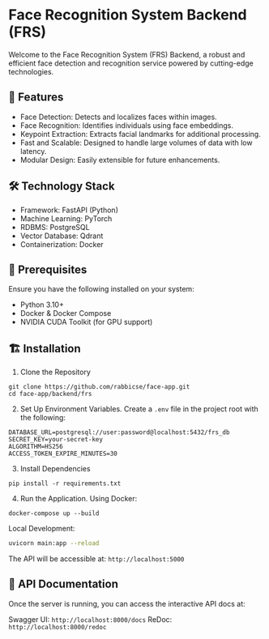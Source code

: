 # Face Recognition System Backend (FRS)
Welcome to the Face Recognition System (FRS) Backend, a robust and efficient face detection and recognition service powered by cutting-edge technologies.

## 🚀 Features
- Face Detection: Detects and localizes faces within images.
- Face Recognition: Identifies individuals using face embeddings.
- Keypoint Extraction: Extracts facial landmarks for additional processing.
- Fast and Scalable: Designed to handle large volumes of data with low latency.
- Modular Design: Easily extensible for future enhancements.

## 🛠️ Technology Stack
- Framework: FastAPI (Python)
- Machine Learning: PyTorch
- RDBMS: PostgreSQL
- Vector Database: Qdrant
- Containerization: Docker

## 🧰 Prerequisites
Ensure you have the following installed on your system:
- Python 3.10+
- Docker & Docker Compose
- NVIDIA CUDA Toolkit (for GPU support)

## 🏗️ Installation
1. Clone the Repository
  
  ```
  git clone https://github.com/rabbicse/face-app.git  
  cd face-app/backend/frs  
  ```
2. Set Up Environment Variables. Create a `.env` file in the project root with the following:

  ```
  DATABASE_URL=postgresql://user:password@localhost:5432/frs_db  
  SECRET_KEY=your-secret-key  
  ALGORITHM=HS256  
  ACCESS_TOKEN_EXPIRE_MINUTES=30  
  ```
3. Install Dependencies

```
pip install -r requirements.txt  
```
4. Run the Application. Using Docker:
```
docker-compose up --build
```
Local Development:
```bash
uvicorn main:app --reload
```
The API will be accessible at: `http://localhost:5000`

## 📄 API Documentation
Once the server is running, you can access the interactive API docs at:

Swagger UI: `http://localhost:8000/docs`
ReDoc: `http://localhost:8000/redoc`
